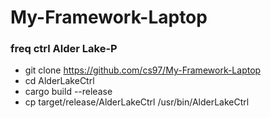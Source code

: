 # My-Framework-Laptop

### freq ctrl Alder Lake-P
* git clone https://github.com/cs97/My-Framework-Laptop
* cd AlderLakeCtrl
* cargo build --release
* cp target/release/AlderLakeCtrl /usr/bin/AlderLakeCtrl

